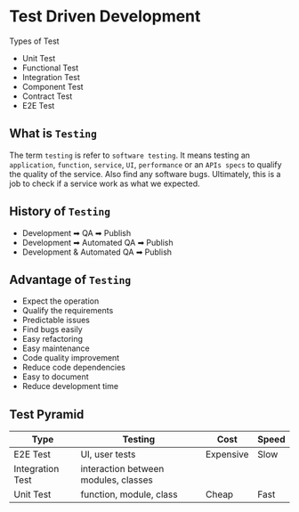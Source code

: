 # Test Driven Development

Types of Test

- Unit Test
- Functional Test
- Integration Test
- Component Test
- Contract Test
- E2E Test

## What is `Testing`

The term `testing` is refer to `software testing`. It means testing an `application`, `function`, `service`, `UI`, `performance` or an `APIs specs` to qualify the quality of the service. Also find any software bugs. Ultimately, this is a job to check if a service work as what we expected.

## History of `Testing`

- Development ➡ QA ➡ Publish
- Development ➡ Automated QA ➡ Publish
- Development & Automated QA ➡ Publish

## Advantage of `Testing`

- Expect the operation
- Qualify the requirements
- Predictable issues
- Find bugs easily
- Easy refactoring
- Easy maintenance
- Code quality improvement
- Reduce code dependencies
- Easy to document
- Reduce development time

## Test Pyramid

| Type             | Testing                              | Cost      | Speed |
| ---------------- | ------------------------------------ | --------- | ----- |
| E2E Test         | UI, user tests                       | Expensive | Slow  |
| Integration Test | interaction between modules, classes |           |       |
| Unit Test        | function, module, class              | Cheap     | Fast  |
